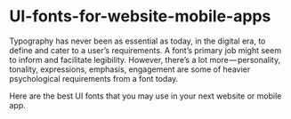 # UI-fonts-for-website-mobile-apps

Typography has never been as essential as today, in the digital era, to define and cater to a user’s requirements. A font’s primary job might seem to inform and facilitate legibility. However, there’s a lot more — personality, tonality, expressions, emphasis, engagement are some of heavier psychological requirements from a font today.

Here are the best UI fonts that you may use in your next website or mobile app.
